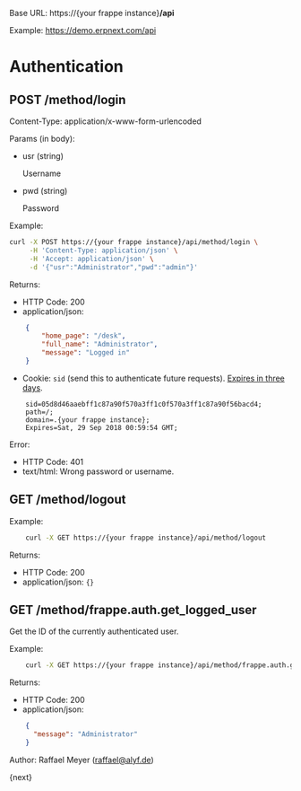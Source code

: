 <!-- add-breadcrumbs -->
Base URL: https://{your frappe instance}**/api**

Example: https://demo.erpnext.com/api

# Authentication

## POST /method/login

Content-Type: application/x-www-form-urlencoded

Params (in body):

* usr (string)
	
	Username

* pwd (string)

	Password

Example:

```bash
curl -X POST https://{your frappe instance}/api/method/login \
     -H 'Content-Type: application/json' \
     -H 'Accept: application/json' \
     -d '{"usr":"Administrator","pwd":"admin"}'
```

Returns:

* HTTP Code: 200
* application/json:

```json
	{
		"home_page": "/desk",
		"full_name": "Administrator",
		"message": "Logged in"
	}
```

* Cookie: `sid` (send this to authenticate future requests). [Expires in three days](https://github.com/frappe/frappe/blob/e551153ea0a5fb905f2d9508143a9d25ec74aa43/frappe/auth.py#L320).

```
	sid=05d8d46aaebff1c87a90f570a3ff1c0f570a3ff1c87a90f56bacd4; 
	path=/; 
	domain=.{your frappe instance}; 
	Expires=Sat, 29 Sep 2018 00:59:54 GMT;
```

Error:

* HTTP Code: 401
* text/html: Wrong password or username.

## GET /method/logout

Example:

```bash
	curl -X GET https://{your frappe instance}/api/method/logout
```

Returns:

* HTTP Code: 200
* application/json: `{}`

## GET /method/frappe.auth.get_logged_user

Get the ID of the currently authenticated user.

Example:

```bash
	curl -X GET https://{your frappe instance}/api/method/frappe.auth.get_logged_user
```

Returns:

* HTTP Code: 200
* application/json:

```json
	{
	  "message": "Administrator"
	}
```

Author: Raffael Meyer (raffael@alyf.de)

{next}